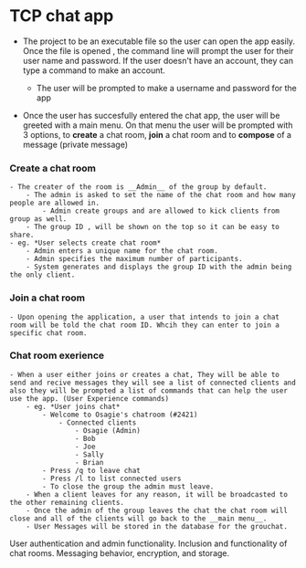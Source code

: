 # TCP chat app

- The project to be an executable file so the user can open the app easily. Once the file is opened , the command line will prompt the user for their user name and password. If the user doesn't 
have an account, they can type a command to make an account.
    - The user will be prompted to make a username and password for the app

- Once the user has succesfully entered the chat app, the user will be greeted with a main menu. On that menu the user will be prompted with 3 options, to __create__ a chat room, __join__ a chat room and to __compose__ of a message (private message)

### Create a chat room
    - The creater of the room is __Admin__ of the group by default. 
        - The admin is asked to set the name of the chat room and how many people are allowed in.
            - Admin create groups and are allowed to kick clients from group as well.
        - The group ID , will be shown on the top so it can be easy to share.
    - eg. *User selects create chat room*
        - Admin enters a unique name for the chat room.
        - Admin specifies the maximum number of participants.
        - System generates and displays the group ID with the admin being the only client.

### Join a chat room
    - Upon opening the application, a user that intends to join a chat room will be told the chat room ID. Whcih they can enter to join a specific chat room.
### Chat room exerience
    - When a user either joins or creates a chat, They will be able to send and recive messages they will see a list of connected clients and also they will be prompted a list of commands that can help the user use the app. (User Experience commands)
        - eg. *User joins chat*
            - Welcome to Osagie's chatroom (#2421)
                - Connected clients
                    - Osagie (Admin)
                    - Bob
                    - Joe
                    - Sally
                    - Brian 
            - Press /q to leave chat
            - Press /l to list connected users
            - To close the group the admin must leave.
        - When a client leaves for any reason, it will be broadcasted to the other remaining clients.
        - Once the admin of the group leaves the chat the chat room will close and all of the clients will go back to the __main menu__.
        - User Messages will be stored in the database for the grouchat.



        

User authentication and admin functionality.
Inclusion and functionality of chat rooms.
Messaging behavior, encryption, and storage.